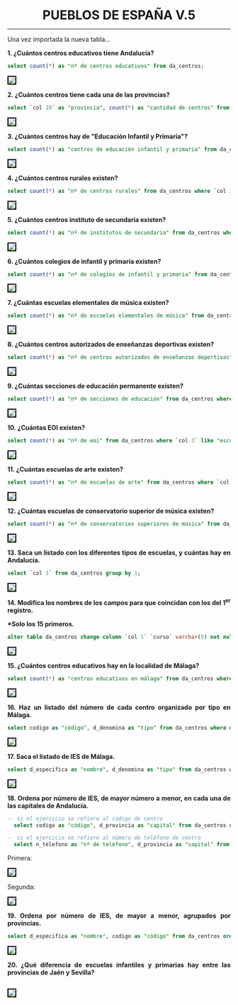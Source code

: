 <style>
  h1{
    text-align: center;
    font-weight: bold;
    border: none;
    margin-bottom: 0px;
  }

  p{
    text-align: justify;
  }

  img{
    border: 2px solid black;
  }
</style>

<h1>PUEBLOS DE ESPAÑA V.5</h1>

<hr>

<p>Una vez importada la nueva tabla...</p>

<p><b>1. ¿Cuántos centros educativos tiene Andalucía?</b></p>

```sql
select count(*) as "nº de centros educativos" from da_centros;
```

<img src="img/1.png">

<p><b>2. ¿Cuántos centros tiene cada una de las provincias?</b></p>

```sql
select `col 10` as "provincia", count(*) as "cantidad de centros" from da_centros group by 1;
```

<img src="img/2.png">

<p><b>3. ¿Cuántos centros hay de "Educación Infantil y Primaria"?</b></p>

```sql
select count(*) as "centros de educación infantil y primaria" from da_centros where `col 3`='colegio de educación infantil y primaria';
```

<img src="img/3.png">

<p><b>4. ¿Cuántos centros rurales existen?</b></p>

```sql
select count(*) as "nº de centros rurales" from da_centros where `col 3` like "colegio público rural";
```

<img src="img/4.png">

<p><b>5. ¿Cuántos centros instituto de secundaria existen?</b></p>

```sql
select count(*) as "nº de institutos de secundaria" from da_centros where `col 3` like "instituto de educación secundaria";
```

<img src="img/5.png">

<p><b>6. ¿Cuántos colegios de infantil y primaria existen?</b></p>

```sql
select count(*) as "nº de colegios de infantil y primaria" from da_centros where `col 3` like "colegio de educación infantil y primaria";
```

<img src="img/6.png">

<p><b>7. ¿Cuántas escuelas elementales de música existen?</b></p>

```sql
select count(*) as "nº de escuelas elementales de música" from da_centros where `col 3` like "conservatorio elemental de música";
```

<img src="img/7.png">

<p><b>8. ¿Cuántos centros autorizados de enseñanzas deportivas existen?</b></p>

```sql
select count(*) as "nº de centros autorizados de enseñanzas deportivas" from da_centros where `col 3` like "centro autorizado de enseñanzas deportivas";
```

<img src="img/8.png">

<p><b>9. ¿Cuántas secciones de educación permanente existen?</b></p>

```sql
select count(*) as "nº de secciones de educación" from da_centros where `col 3` like "sección de educación permanente";
```

<img src="img/9.png">

<p><b>10. ¿Cuántas EOI existen?</b></p>

```sql
select count(*) as "nº de eoi" from da_centros where `col 3` like "escuela oficial de idiomas";
```

<img src="img/10.png">

<p><b>11. ¿Cuántas escuelas de arte existen?</b></p>

```sql
select count(*) as "nº de escuelas de arte" from da_centros where `col 3` like "escuela de arte";
```

<img src="img/11.png">

<p><b>12. ¿Cuántas escuelas de conservatorio superior de música existen?</b></p>

```sql
select count(*) as "nº de conservatorios superiores de música" from da_centros where `col 3` like "conservatorio superior de música";
```

<img src="img/12.png">

<p><b>13. Saca un listado con los diferentes tipos de escuelas, y cuántas hay en Andalucía.</b></p>

```sql
select `col 3` from da_centros group by 1;
```

<img src="img/13.png">

<p><b>14. Modifica los nombres de los campos para que coincidan con los del 1<sup>er</sup> registro.</b></p>

<p><b>*Solo los 15 primeros.</b></p>

```sql
alter table da_centros change column `col 1` `curso` varchar(5) not null;
```

<img src="img/14.png">

<p><b>15. ¿Cuántos centros educativos hay en la localidad de Málaga?</b></p>

```sql
select count(*) as "centros educativos en málaga" from da_centros where d_localidad like "málaga";
```

<img src="img/15.png">

<p><b>16. Haz un listado del número de cada centro organizado por tipo en Málaga.</b></p>

```sql
select codigo as "código", d_denomina as "tipo" from da_centros where d_provincia like "málaga" group by d_denomina;
```

<img src="img/16.png">

<p><b>17. Saca el listado de IES de Málaga.</b></p>

```sql
select d_especifica as "nombre", d_denomina as "tipo" from da_centros where d_provincia like "málaga" and d_denomina like "instituto de educación secundaria";
```

<img src="img/17.png">

<p><b>18. Ordena por número de IES, de mayor número a menor, en cada una de las capitales de Andalucía.</b></p>

```sql
-- si el ejercicio se refiere al código de centro
  select codigo as "código", d_provincia as "capital" from da_centros order by 1 desc;

-- si el ejercicio se refiere al número de teléfono de centro
  select n_telefono as "nº de teléfono", d_provincia as "capital" from da_centros order by 1 desc;
```

<p>Primera:</p>

<img src="img/18.1.png">

<p>Segunda:</p>

<img src="img/18.2.png">

<p><b>19. Ordena por número de IES, de mayor a menor, agrupados por provincias.</b></p>

```sql
select d_especifica as "nombre", codigo as "código" from da_centros order by 2 desc;
```

<img src="img/19.png">

<p><b>20. ¿Qué diferencia de escuelas infantiles y primarias hay entre las provincias de Jaén y Sevilla?</b></p>

```sql

```

<img src="img/20.png">